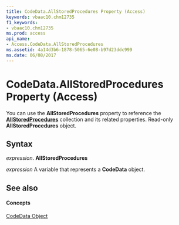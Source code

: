 ```yaml
---
title: CodeData.AllStoredProcedures Property (Access)
keywords: vbaac10.chm12735
f1_keywords:
- vbaac10.chm12735
ms.prod: access
api_name:
- Access.CodeData.AllStoredProcedures
ms.assetid: 4a14d3b6-1878-5065-6e08-b97d23ddc999
ms.date: 06/08/2017
---
```



# CodeData.AllStoredProcedures Property (Access)

You can use the  **AllStoredProcedures** property to reference the **[AllStoredProcedures](allstoredprocedures-object-access.md)** collection and its related properties. Read-only **AllStoredProcedures** object.


## Syntax

 _expression_. **AllStoredProcedures**

 _expression_ A variable that represents a **CodeData** object.


## See also


#### Concepts


[CodeData Object](codedata-object-access.md)

